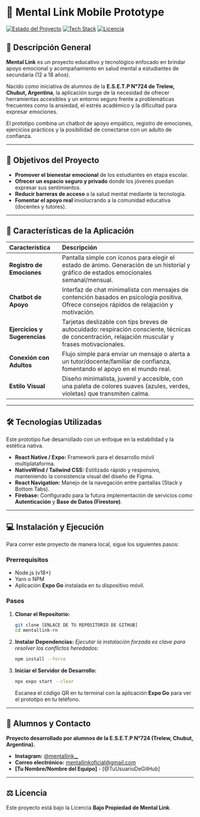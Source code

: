 # 🧠 Mental Link Mobile Prototype

[![Estado del Proyecto](https://img.shields.io/badge/Estado-Beta%2C%20Primera%20Versión-orange.svg)](https://github.com/tu_usuario/mentallink-rn)
[![Tech Stack](https://img.shields.io/badge/Stack-React%20Native%20|%20Expo-61DAFB)](https://expo.dev/)
[![Licencia](https://img.shields.io/badge/License-Propiedad%20Mental%20Link-lightgrey.svg)](LICENSE.md)

## 📌 Descripción General

**Mental Link** es un proyecto educativo y tecnológico enfocado en brindar apoyo emocional y acompañamiento en salud mental a estudiantes de secundaria (12 a 18 años).

Nacido como iniciativa de alumnos de la **E.S.E.T.P N°724 de Trelew, Chubut, Argentina**, la aplicación surge de la necesidad de ofrecer herramientas accesibles y un entorno seguro frente a problemáticas frecuentes como la ansiedad, el estrés académico y la dificultad para expresar emociones.

El prototipo combina un chatbot de apoyo empático, registro de emociones, ejercicios prácticos y la posibilidad de conectarse con un adulto de confianza.

---

## 🎯 Objetivos del Proyecto

* **Promover el bienestar emocional** de los estudiantes en etapa escolar.
* **Ofrecer un espacio seguro y privado** donde los jóvenes puedan expresar sus sentimientos.
* **Reducir barreras de acceso** a la salud mental mediante la tecnología.
* **Fomentar el apoyo real** involucrando a la comunidad educativa (docentes y tutores).

---

## 📱 Características de la Aplicación

| Característica | Descripción |
| :--- | :--- |
| **Registro de Emociones** | Pantalla simple con íconos para elegir el estado de ánimo. Generación de un historial y gráfico de estados emocionales semanal/mensual. |
| **Chatbot de Apoyo** | Interfaz de chat minimalista con mensajes de contención basados en psicología positiva. Ofrece consejos rápidos de relajación y motivación. |
| **Ejercicios y Sugerencias** | Tarjetas deslizable con tips breves de autocuidado: respiración consciente, técnicas de concentración, relajación muscular y frases motivacionales. |
| **Conexión con Adultos** | Flujo simple para enviar un mensaje o alerta a un tutor/docente/familiar de confianza, fomentando el apoyo en el mundo real. |
| **Estilo Visual** | Diseño minimalista, juvenil y accesible, con una paleta de colores suaves (azules, verdes, violetas) que transmiten calma. |

---

## 🛠️ Tecnologías Utilizadas

Este prototipo fue desarrollado con un enfoque en la estabilidad y la estética nativa.

* **React Native / Expo:** Framework para el desarrollo móvil multiplataforma.
* **NativeWind / Tailwind CSS:** Estilizado rápido y responsivo, manteniendo la consistencia visual del diseño de Figma.
* **React Navigation:** Manejo de la navegación entre pantallas (Stack y Bottom Tabs).
* **Firebase:** Configurado para la futura implementación de servicios como **Autenticación** y **Base de Datos (Firestore)**.

---

## 💻 Instalación y Ejecución

Para correr este proyecto de manera local, sigue los siguientes pasos:

### Prerrequisitos

* Node.js (v18+)
* Yarn o NPM
* Aplicación **Expo Go** instalada en tu dispositivo móvil.

### Pasos

1.  **Clonar el Repositorio:**
    ```bash
    git clone [ENLACE DE TU REPOSITORIO DE GITHUB]
    cd mentallink-rn
    ```

2.  **Instalar Dependencias:**
    *Ejecutar la instalación forzada es clave para resolver los conflictos heredados:*
    ```bash
    npm install --force
    ```

3.  **Iniciar el Servidor de Desarrollo:**
    ```bash
    npx expo start --clear
    ```
    Escanea el código QR en tu terminal con la aplicación **Expo Go** para ver el prototipo en tu teléfono.

---

## 👥 Alumnos y Contacto

**Proyecto desarrollado por alumnos de la E.S.E.T.P N°724 (Trelew, Chubut, Argentina).**

* **Instagram:** [@mentallink.\_](https://www.instagram.com/mentallink._)
* **Correo electrónico:** mentallinkoficial@gmail.com
* **[Tu Nombre/Nombre del Equipo]** - [@TuUsuarioDeGitHub]

---

## ⚖️ Licencia

Este proyecto está bajo la Licencia **Bajo Propiedad de Mental Link**.
  